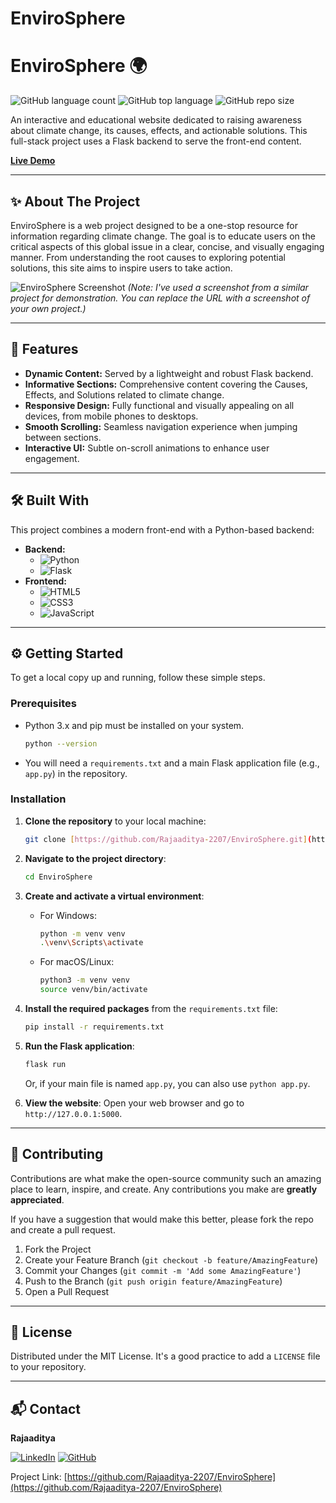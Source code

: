 ﻿# EnviroSphere
# EnviroSphere 🌍

![GitHub language count](https://img.shields.io/github/languages/count/Rajaaditya-2207/EnviroSphere?style=for-the-badge)
![GitHub top language](https://img.shields.io/github/languages/top/Rajaaditya-2207/EnviroSphere?style=for-the-badge&color=blue)
![GitHub repo size](https://img.shields.io/github/repo-size/Rajaaditya-2207/EnviroSphere?style=for-the-badge)

An interactive and educational website dedicated to raising awareness about climate change, its causes, effects, and actionable solutions. This full-stack project uses a Flask backend to serve the front-end content.

**[Live Demo](https://rajaaditya-2207.github.io/EnviroSphere/)**

***

## ✨ About The Project

EnviroSphere is a web project designed to be a one-stop resource for information regarding climate change. The goal is to educate users on the critical aspects of this global issue in a clear, concise, and visually engaging manner. From understanding the root causes to exploring potential solutions, this site aims to inspire users to take action.

![EnviroSphere Screenshot](https://user-images.githubusercontent.com/97828612/232230689-548c783c-f458-4503-be87-575796a5b67a.png)
*(Note: I've used a screenshot from a similar project for demonstration. You can replace the URL with a screenshot of your own project.)*

***

## 🚀 Features

* **Dynamic Content:** Served by a lightweight and robust Flask backend.
* **Informative Sections:** Comprehensive content covering the Causes, Effects, and Solutions related to climate change.
* **Responsive Design:** Fully functional and visually appealing on all devices, from mobile phones to desktops.
* **Smooth Scrolling:** Seamless navigation experience when jumping between sections.
* **Interactive UI:** Subtle on-scroll animations to enhance user engagement.

***

## 🛠️ Built With

This project combines a modern front-end with a Python-based backend:

* **Backend:**
    * ![Python](https://img.shields.io/badge/Python-3776AB?style=for-the-badge&logo=python&logoColor=white)
    * ![Flask](https://img.shields.io/badge/Flask-000000?style=for-the-badge&logo=flask&logoColor=white)
* **Frontend:**
    * ![HTML5](https://img.shields.io/badge/HTML5-E34F26?style=for-the-badge&logo=html5&logoColor=white)
    * ![CSS3](https://img.shields.io/badge/CSS3-1572B6?style=for-the-badge&logo=css3&logoColor=white)
    * ![JavaScript](https://img.shields.io/badge/JavaScript-F7DF1E?style=for-the-badge&logo=javascript&logoColor=black)

***

## ⚙️ Getting Started

To get a local copy up and running, follow these simple steps.

### Prerequisites

* Python 3.x and pip must be installed on your system.
    ```sh
    python --version
    ```
* You will need a `requirements.txt` and a main Flask application file (e.g., `app.py`) in the repository.

### Installation

1.  **Clone the repository** to your local machine:
    ```sh
    git clone [https://github.com/Rajaaditya-2207/EnviroSphere.git](https://github.com/Rajaaditya-2207/EnviroSphere.git)
    ```
2.  **Navigate to the project directory**:
    ```sh
    cd EnviroSphere
    ```
3.  **Create and activate a virtual environment**:
    * For Windows:
        ```sh
        python -m venv venv
        .\venv\Scripts\activate
        ```
    * For macOS/Linux:
        ```sh
        python3 -m venv venv
        source venv/bin/activate
        ```
4.  **Install the required packages** from the `requirements.txt` file:
    ```sh
    pip install -r requirements.txt
    ```
5.  **Run the Flask application**:
    ```sh
    flask run
    ```
    Or, if your main file is named `app.py`, you can also use `python app.py`.

6.  **View the website**: Open your web browser and go to `http://127.0.0.1:5000`.

***

## 🤝 Contributing

Contributions are what make the open-source community such an amazing place to learn, inspire, and create. Any contributions you make are **greatly appreciated**.

If you have a suggestion that would make this better, please fork the repo and create a pull request.
1.  Fork the Project
2.  Create your Feature Branch (`git checkout -b feature/AmazingFeature`)
3.  Commit your Changes (`git commit -m 'Add some AmazingFeature'`)
4.  Push to the Branch (`git push origin feature/AmazingFeature`)
5.  Open a Pull Request

***

## 📄 License

Distributed under the MIT License. It's a good practice to add a `LICENSE` file to your repository.

***

## 📬 Contact

**Rajaaditya**

[![LinkedIn](https://img.shields.io/badge/LinkedIn-0A66C2?style=for-the-badge&logo=linkedin&logoColor=white)](https://www.linkedin.com/in/rajaaditya-r-696285330)
[![GitHub](https://img.shields.io/badge/GitHub-181717?style=for-the-badge&logo=github&logoColor=white)](https://github.com/Rajaaditya-2207)

Project Link: [https://github.com/Rajaaditya-2207/EnviroSphere](https://github.com/Rajaaditya-2207/EnviroSphere)

